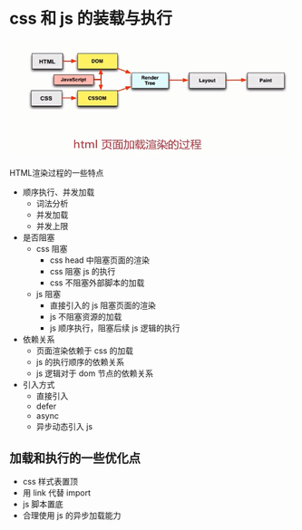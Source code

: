 # css 和 js 的装载与执行

![03.png](./img/03.png)


HTML渲染过程的一些特点

- 顺序执行、并发加载
    - 词法分析
    - 并发加载
    - 并发上限
- 是否阻塞
    - css 阻塞
        - css head 中阻塞页面的渲染
        - css 阻塞 js 的执行
        - css 不阻塞外部脚本的加载
    - js 阻塞
        - 直接引入的 js 阻塞页面的渲染
        - js 不阻塞资源的加载
        - js 顺序执行，阻塞后续 js 逻辑的执行
- 依赖关系
    - 页面渲染依赖于 css 的加载
    - js 的执行顺序的依赖关系
    - js 逻辑对于 dom 节点的依赖关系
- 引入方式
    - 直接引入
    - defer
    - async
    - 异步动态引入 js

## 加载和执行的一些优化点

- css 样式表置顶
- 用 link 代替 import
- js 脚本置底
- 合理使用 js 的异步加载能力
